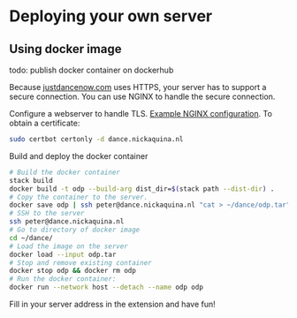 # Deploying your own server

## Using docker image

todo: publish docker container on dockerhub

Because [justdancenow.com](https://justdancenow.com) uses HTTPS, your server has to support a secure
connection. You can use NGINX to handle the secure connection.

Configure a webserver to handle TLS. [Example NGINX configuration](doc/dance.example.vhost). To
obtain a certificate:

```sh
sudo certbot certonly -d dance.nickaquina.nl
```

Build and deploy the docker container

```sh
# Build the docker container
stack build
docker build -t odp --build-arg dist_dir=$(stack path --dist-dir) .
# Copy the container to the server.
docker save odp | ssh peter@dance.nickaquina.nl "cat > ~/dance/odp.tar"
# SSH to the server
ssh peter@dance.nickaquina.nl
# Go to directory of docker image
cd ~/dance/
# Load the image on the server
docker load --input odp.tar
# Stop and remove existing container
docker stop odp && docker rm odp
# Run the docker container:
docker run --network host --detach --name odp odp
```

Fill in your server address in the extension and have fun!
